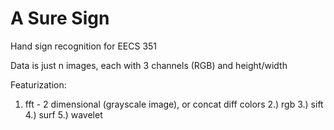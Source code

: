 # A Sure Sign

Hand sign recognition for EECS 351

Data is just n images, each with 3 channels (RGB) and height/width

Featurization:
1.  fft - 2 dimensional (grayscale image), or concat diff colors
2.) rgb
3.) sift
4.) surf
5.) wavelet
